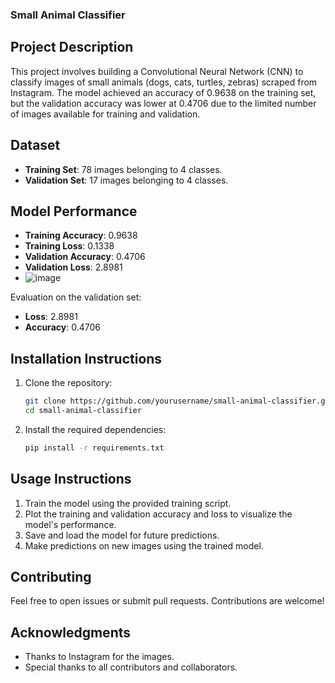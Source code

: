 ### Small Animal Classifier

## Project Description
This project involves building a Convolutional Neural Network (CNN) to classify images of small animals (dogs, cats, turtles, zebras) scraped from Instagram. The model achieved an accuracy of 0.9638 on the training set, but the validation accuracy was lower at 0.4706 due to the limited number of images available for training and validation.

## Dataset
- **Training Set**: 78 images belonging to 4 classes.
- **Validation Set**: 17 images belonging to 4 classes.

## Model Performance
- **Training Accuracy**: 0.9638
- **Training Loss**: 0.1338
- **Validation Accuracy**: 0.4706
- **Validation Loss**: 2.8981
- ![image](https://github.com/user-attachments/assets/ac2d1199-a5cb-41ce-bffb-bf2ee36b66db)


Evaluation on the validation set:
- **Loss**: 2.8981
- **Accuracy**: 0.4706


## Installation Instructions
1. Clone the repository:
    ```bash
    git clone https://github.com/yourusername/small-animal-classifier.git
    cd small-animal-classifier
    ```
2. Install the required dependencies:
    ```bash
    pip install -r requirements.txt
    ```

## Usage Instructions
1. Train the model using the provided training script.
2. Plot the training and validation accuracy and loss to visualize the model's performance.
3. Save and load the model for future predictions.
4. Make predictions on new images using the trained model.

## Contributing
Feel free to open issues or submit pull requests. Contributions are welcome!

## Acknowledgments
- Thanks to Instagram for the images.
- Special thanks to all contributors and collaborators.



